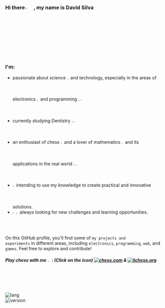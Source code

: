 ### Hi there <img width=4% src="https://em-content.zobj.net/source/microsoft-teams/337/waving-hand_1f44b.png"/> , my name is **David Silva**

### I'm:
- passionate about science <img width=1.5% src="https://em-content.zobj.net/thumbs/160/microsoft/319/dna_1f9ec.png"/> and technology, especially in the areas of electronics <img width=1.5% src="https://img.icons8.com/?size=1x&id=26246&format=png"/> and programming <img width=1.5% src="https://em-content.zobj.net/thumbs/120/microsoft/319/technologist-medium-skin-tone_1f9d1-1f3fd-200d-1f4bb.png"/>.
- currently studying Dentistry <img width=1.5% src="https://em-content.zobj.net/thumbs/120/facebook/355/medical-symbol_2695-fe0f.png"/>.
- an enthusiast of chess <img width=1.5% src="https://em-content.zobj.net/source/skype/289/chess-pawn_265f-fe0f.png"/> and a lover of mathematics <img width=1.5% src="https://em-content.zobj.net/thumbs/120/microsoft/319/plus_2795.png"/> and its applications in the real world <img width=1.5% src="https://em-content.zobj.net/source/microsoft-teams/337/milky-way_1f30c.png"/>.
- <img width=1.5% src="https://em-content.zobj.net/source/animated-noto-color-emoji/356/light-bulb_1f4a1.gif"> intending to use my knowledge to create practical and innovative solutions.
- <img width=1.5% src="https://em-content.zobj.net/source/animated-noto-color-emoji/356/heart-on-fire_2764-fe0f-200d-1f525.gif"> <img width=1.5% src="https://em-content.zobj.net/source/microsoft-teams/337/brain_1f9e0.png"/> always looking for new challenges and learning opportunities.

On this GitHub profile, you'll find some of <code>my projects and experiments</code> in different areas, including <code>electronics</code>, <code>programming</code>, <code>web</code>, and <code>games</code>. Feel free to explore and contribute!  
   
##### Play chess with me <img width=2% src="https://img.icons8.com/?size=512&id=CI3crbooO4AF&format=png"> : (Click on the icon) [![chess.com](https://custom-icon-badges.demolab.com/badge/chess.com--brightgreen.svg?logo=chess.com)](https://www.chess.com/member/wi2david) & [![lichess.org](https://custom-icon-badges.demolab.com/badge/lichess.org--black.svg?logo=lichess.org)](https://lichess.org/@/wi2david)
   
![lang](https://badgen.net/badge/made%20with/Markdown%20HTML/black)  
![version](https://badgen.net/badge/version/0.0.2/blue)

<!--
**wi2david/wi2david** is a ✨ _special_ ✨ repository because its `README.md` (this file) appears on your GitHub profile.

Here are some ideas to get you started:

- 🔭 I’m currently working on ...
- 🌱 I’m currently learning ...
- 👯 I’m looking to collaborate on ...
- 🤔 I’m looking for help with ...
- 💬 Ask me about ...
- 📫 How to reach me: ...
- 😄 Pronouns: ...
- ⚡ Fun fact: ...
-->
